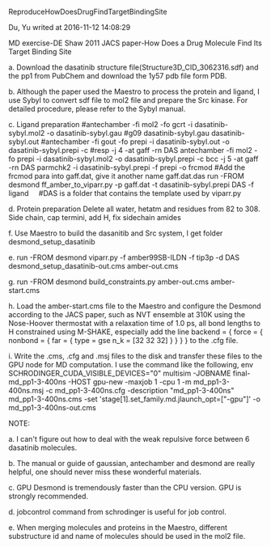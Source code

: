 ReproduceHowDoesDrugFindTargetBindingSite

Du, Yu writed at 2016-11-12 14:08:29

MD exercise-DE Shaw 2011 JACS paper-How Does a Drug Molecule Find Its Target Binding Site

  a. Download the dasatinib structure file(Structure3D_CID_3062316.sdf) and the pp1 from PubChem and 
     download the 1y57 pdb file form PDB.
     
  b. Although the paper used the Maestro to process the protein and ligand, I use Sybyl to
     convert sdf file to mol2 file and prepare the Src kinase. For detailed procedure,
     please refer to the Sybyl manual.
     
  c. Ligand preparation
     #antechamber -fi mol2 -fo gcrt -i dasatinib-sybyl.mol2  -o dasatinib-sybyl.gau
     #g09 dasatinib-sybyl.gau dasatinib-sybyl.out
     #antechamber -fi gout -fo prepi -i dasatinib-sybyl.out -o dasatinib-sybyl.prepi -c 
     #resp -j 4 -at gaff -rn DAS
     antechamber -fi mol2 -fo prepi -i dasatinib-sybyl.mol2 -o dasatinib-sybyl.prepi -c 
     bcc -j 5 -at gaff -rn DAS
     parmchk2 -i dasatinib-sybyl.prepi -f prepi -o frcmod
     #Add the frcmod para into gaff.dat, give it another name gaff.dat.das
     run -FROM desmond ff_amber_to_viparr.py -p gaff.dat -t dasatinib-sybyl.prepi DAS -f ligand
     #DAS is a folder that contains the template used by viparr.py
     
  d. Protein preparation
     Delete all water, hetatm and residues from 82 to 308. Side chain, cap termini, add H,
     fix sidechain amides
     
  f. Use Maestro to build the dasanitib and Src system, I get folder desmond_setup_dasatinib
  
  e. run -FROM desmond viparr.py -f amber99SB-ILDN -f tip3p -d DAS desmond_setup_dasatinib-out.cms 
     amber-out.cms
     
  g. run -FROM desmond build_constraints.py amber-out.cms amber-start.cms 
  
  h. Load the amber-start.cms file to the Maestro and configure the Desmond according to the 
     JACS paper, such as NVT ensemble at 310K using the Nose-Hoover thermostat with a relaxation 
     time of 1.0 ps, all bond lengths to H constrained using M-SHAKE, especially add the line 
     backend = { force = { nonbond = { far = { type = gse n_k = [32 32 32] } } } } to the .cfg file.
  
  i. Write the .cms, .cfg and .msj files to the disk and transfer these files to the GPU node for MD
     computation. I use the command like the following,
     env SCHRODINGER_CUDA_VISIBLE_DEVICES="0" multisim -JOBNAME final-md_pp1-3-400ns -HOST gpu-new 
     -maxjob 1 -cpu 1 -m md_pp1-3-400ns.msj -c md_pp1-3-400ns.cfg -description "md_pp1-3-400ns" 
     md_pp1-3-400ns.cms -set 'stage[1].set_family.md.jlaunch_opt=["-gpu"]' -o md_pp1-3-400ns-out.cms

NOTE: 

a. I can't figure out how to deal with the weak repulsive force between 6 dasatinib molecules. 

b. The manual or guide of gaussian, antechamber and desmond are really helpful, one should 
never miss these wonderful materials.

c. GPU Desmond is tremendously faster than the CPU version. GPU is strongly recommended.

d. jobcontrol command from schrodinger is useful for job control.

e. When merging molecules and proteins in the Maestro, different substructure id and name of molecules
should be used in the mol2 file.
